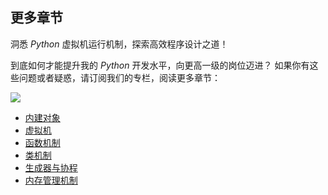 ## 更多章节

洞悉 *Python* 虚拟机运行机制，探索高效程序设计之道！

到底如何才能提升我的 *Python* 开发水平，向更高一级的岗位迈进？
如果你有这些问题或者疑惑，请订阅我们的专栏，阅读更多章节：

![](https://cdn.fasionchan.com/python-source-course-qrcode.png?x-oss-process=image/resize,w_480)

- [内建对象](https://www.imooc.com/read/76)
- [虚拟机](https://www.imooc.com/read/76)
- [函数机制](https://www.imooc.com/read/76)
- [类机制](https://www.imooc.com/read/76)
- [生成器与协程](https://www.imooc.com/read/76)
- [内存管理机制](https://www.imooc.com/read/76)